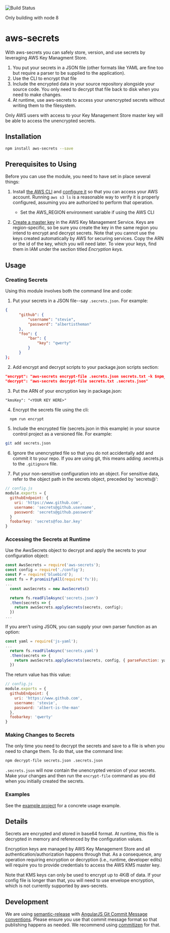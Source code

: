 ![Build Status](https://travis-ci.org/Cimpress-MCP/aws-secrets.svg?branch=master)

Only building with node 8

# aws-secrets

With aws-secrets you can safely store, version, and use secrets by leveraging AWS Key Managment Store.

1. You put your secrets in a JSON file (other formats like YAML are fine too but require a parser to be supplied to the application).
1. Use the CLI to encrypt that file
1. Include the encrypted data in your source repository alongside your source code. You only need to decrypt that file back to disk when you need to make changes.
1. At runtime, use aws-secrets to access your unencrypted secrets without writing them to the filesystem.

Only AWS users with access to your Key Management Store master key will be able to access the unencrypted secrets.

## Installation
```Bash
npm install aws-secrets --save
```

## Prerequisites to Using
Before you can use the module, you need to have set in place several things:
1. Install [the AWS CLI](http://docs.aws.amazon.com/cli/latest/userguide/installing.html) and [configure it](http://docs.aws.amazon.com/cli/latest/userguide/cli-chap-getting-started.html) so that you can access your AWS account. Running `aws s3 ls` is a reasonable way to verify it is properly configured, assuming you are authorized to perform that operation.

    * Set the AWS\_REGION environment variable if using the AWS CLI

2. [Create a master key](http://docs.aws.amazon.com/kms/latest/developerguide/create-keys.html) in the AWS Key Management Service. Keys are region-specific, so be sure you create the key in the same region you intend to encrypt and decrypt secrets. Note that you cannot use the keys created automatically by AWS for securing services. Copy the ARN or the id of the key, which you will need later. To view your keys, find them in IAM under the section titled *Encryption keys.*

## Usage

### Creating Secrets
Using this module involves both the command line and code:
1. Put your secrets in a JSON file--say `.secrets.json`. For example:
```JSON
{
      "github": {
          "username": "stevie",
          "password": "albertistheman"
      },
      "foo": {
          "bar": {
              "key": "qwerty"
          }
      }
};
```
2. Add encrypt and decrypt scripts to your package.json scripts section:
```JSON
"encrypt": "aws-secrets encrypt-file .secrets.json secrets.txt -k $npm_package_kmsKey && rm .secrets.json",
"decrypt": "aws-secrets decrypt-file secrets.txt .secrets.json"
```
3. Put the ARN of your encryption key in package.json:
```
"kmsKey": "<YOUR KEY HERE>"
```
4. Encrypt the secrets file using the cli:

  ```Bash
    npm run encrypt
  ```

5. Include the encrypted file (secrets.json in this example) in your source control project as a versioned file. For example:

  ```Bash
  git add secrets.json
  ```

6. Ignore the unencrypted file so that you do not accidentally add and commit it to your repo. If you are using git, this means adding .secrets.js to the `.gitignore` file.

7. Put your non-sensitive configuration into an object. For sensitive data, refer to the object path in the secrets object, preceded by 'secrets@':

  ```Javascript
  // config.js
  module.exports = {
    githubEndpoint: {
      uri: 'https://www.github.com',
      username: 'secrets@github.username',
      password: 'secrets@github.password'
    }
    foobarkey: 'secrets@foo.bar.key'
  }
  ```

### Accessing the Secrets at Runtime

Use the AwsSecrets object to decrypt and apply the secrets to your configuration object:
```Javascript
const AwsSecrets = require('aws-secrets');
const config = require('./config');
const P = require('bluebird');
const fs = P.promisifyAll(require('fs'));
...
  const awsSecrets = new AwsSecrets()

  return fs.readFileAsync('secrets.json')
  .then(secrets => {
    return awsSecrets.applySecrets(secrets, config);
  })
...
```

If you aren't using JSON, you can supply your own parser function as an option:
```Javascript
const yaml = require('js-yaml');
...
  return fs.readFileAsync('secrets.yaml')
  .then(secrets => {
    return awsSecrets.applySecrets(secrets, config, { parseFunction: yaml.safeLoad });
  })
```

  The return value has this value:

  ```Javascript
  // config.js
  module.exports = {
    githubEndpoint: {
      uri: 'https://www.github.com',
      username: 'stevie',
      password: 'albert-is-the-man'
    },
    foobarkey: 'qwerty'
  }
  ```

### Making Changes to Secrets
The only time you need to decrypt the secrets and save to a file is when you need to change them. To do that, use the command line:

```Bash
npm decrypt-file secrets.json .secrets.json
```

`.secrets.json` will now contain the unencrypted version of your secrets. Make your changes and then run the `encrypt-file` command as you did when you initially created the secrets.

### Examples
See the [example project](./examples/password/) for a concrete usage example.

##  Details
Secrets are encrypted and stored in base64 format. At runtime, this file is decrypted in memory and referenced by the configuration values.

Encryption keys are managed by AWS Key Management Store and all authentication/authorization happens through that. As a consequence, any operation requiring encryption or decryption (i.e., runtime, developer edits) will require you to provide credentials to access the AWS KMS master key.

Note that KMS keys can only be used to encrypt up to 4KiB of data. If your config file is longer than that, you will need to use envelope encryption, which is not currently supported by aws-secrets.

## Development
We are using [semantic-release](https://github.com/semantic-release/semantic-release) with [AngularJS Git Commit Message conventions](https://docs.google.com/document/d/1QrDFcIiPjSLDn3EL15IJygNPiHORgU1_OOAqWjiDU5Y/edit). Please ensure you use that commit message format so that publishing happens as needed. We recommend using [commitizen](https://github.com/commitizen/cz-cli) for that.
